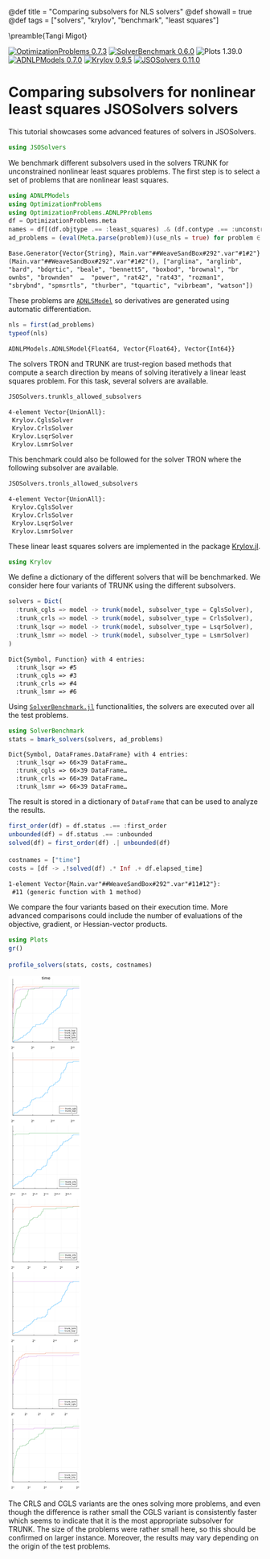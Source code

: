 @def title = "Comparing subsolvers for NLS solvers"
@def showall = true
@def tags = ["solvers", "krylov", "benchmark", "least squares"]

\preamble{Tangi Migot}


[![OptimizationProblems 0.7.3](https://img.shields.io/badge/OptimizationProblems-0.7.3-8b0000?style=flat-square&labelColor=cb3c33)](https://jso.dev/OptimizationProblems.jl/stable/)
[![SolverBenchmark 0.6.0](https://img.shields.io/badge/SolverBenchmark-0.6.0-006400?style=flat-square&labelColor=389826)](https://jso.dev/SolverBenchmark.jl/stable/)
![Plots 1.39.0](https://img.shields.io/badge/Plots-1.39.0-000?style=flat-square&labelColor=999)
[![ADNLPModels 0.7.0](https://img.shields.io/badge/ADNLPModels-0.7.0-8b0000?style=flat-square&labelColor=cb3c33)](https://jso.dev/ADNLPModels.jl/stable/)
[![Krylov 0.9.5](https://img.shields.io/badge/Krylov-0.9.5-4b0082?style=flat-square&labelColor=9558b2)](https://jso.dev/Krylov.jl/stable/)
[![JSOSolvers 0.11.0](https://img.shields.io/badge/JSOSolvers-0.11.0-006400?style=flat-square&labelColor=389826)](https://jso.dev/JSOSolvers.jl/stable/)



# Comparing subsolvers for nonlinear least squares JSOSolvers solvers

This tutorial showcases some advanced features of solvers in JSOSolvers.

```julia
using JSOSolvers
```




We benchmark different subsolvers used in the solvers TRUNK for unconstrained nonlinear least squares problems.
The first step is to select a set of problems that are nonlinear least squares.

```julia
using ADNLPModels
using OptimizationProblems
using OptimizationProblems.ADNLPProblems
df = OptimizationProblems.meta
names = df[(df.objtype .== :least_squares) .& (df.contype .== :unconstrained), :name]
ad_problems = (eval(Meta.parse(problem))(use_nls = true) for problem ∈ names)
```

```plaintext
Base.Generator{Vector{String}, Main.var"##WeaveSandBox#292".var"#1#2"}(Main.var"##WeaveSandBox#292".var"#1#2"(), ["arglina", "arglinb", "bard", "bdqrtic", "beale", "bennett5", "boxbod", "brownal", "br
ownbs", "brownden"  …  "power", "rat42", "rat43", "rozman1", "sbrybnd", "spmsrtls", "thurber", "tquartic", "vibrbeam", "watson"])
```





These problems are [`ADNLSModel`](https://github.com/JuliaSmoothOptimizers/ADNLPModels.jl) so derivatives are generated using automatic differentiation.

```julia
nls = first(ad_problems)
typeof(nls)
```

```plaintext
ADNLPModels.ADNLSModel{Float64, Vector{Float64}, Vector{Int64}}
```





The solvers TRON and TRUNK are trust-region based methods that compute a search direction by means of solving iteratively a linear least squares problem.
For this task, several solvers are available.

```julia
JSOSolvers.trunkls_allowed_subsolvers
```

```plaintext
4-element Vector{UnionAll}:
 Krylov.CglsSolver
 Krylov.CrlsSolver
 Krylov.LsqrSolver
 Krylov.LsmrSolver
```





This benchmark could also be followed for the solver TRON where the following subsolver are available.

```julia
JSOSolvers.tronls_allowed_subsolvers
```

```plaintext
4-element Vector{UnionAll}:
 Krylov.CglsSolver
 Krylov.CrlsSolver
 Krylov.LsqrSolver
 Krylov.LsmrSolver
```





These linear least squares solvers are implemented in the package [Krylov.jl](https://github.com/JuliaSmoothOptimizers/Krylov.jl).

```julia
using Krylov
```




We define a dictionary of the different solvers that will be benchmarked.
We consider here four variants of TRUNK using the different subsolvers.

```julia
solvers = Dict(
  :trunk_cgls => model -> trunk(model, subsolver_type = CglsSolver),
  :trunk_crls => model -> trunk(model, subsolver_type = CrlsSolver),
  :trunk_lsqr => model -> trunk(model, subsolver_type = LsqrSolver),
  :trunk_lsmr => model -> trunk(model, subsolver_type = LsmrSolver)
)
```

```plaintext
Dict{Symbol, Function} with 4 entries:
  :trunk_lsqr => #5
  :trunk_cgls => #3
  :trunk_crls => #4
  :trunk_lsmr => #6
```





Using [`SolverBenchmark.jl`](https://github.com/JuliaSmoothOptimizers/SolverBenchmark.jl) functionalities, the solvers are executed over all the test problems.

```julia
using SolverBenchmark
stats = bmark_solvers(solvers, ad_problems)
```

```plaintext
Dict{Symbol, DataFrames.DataFrame} with 4 entries:
  :trunk_lsqr => 66×39 DataFrame…
  :trunk_cgls => 66×39 DataFrame…
  :trunk_crls => 66×39 DataFrame…
  :trunk_lsmr => 66×39 DataFrame…
```





The result is stored in a dictionary of `DataFrame` that can be used to analyze the results.

```julia
first_order(df) = df.status .== :first_order
unbounded(df) = df.status .== :unbounded
solved(df) = first_order(df) .| unbounded(df)

costnames = ["time"]
costs = [df -> .!solved(df) .* Inf .+ df.elapsed_time]
```

```plaintext
1-element Vector{Main.var"##WeaveSandBox#292".var"#11#12"}:
 #11 (generic function with 1 method)
```





We compare the four variants based on their execution time.
More advanced comparisons could include the number of evaluations of the objective, gradient, or Hessian-vector products.

```julia
using Plots
gr()

profile_solvers(stats, costs, costnames)
```

![](figures/index_10_1.png)



The CRLS and CGLS variants are the ones solving more problems, and even though the difference is rather small the CGLS variant is consistently faster which seems to indicate that it is the most appropriate subsolver for TRUNK.
The size of the problems were rather small here, so this should be confirmed on larger instance.
Moreover, the results may vary depending on the origin of the test problems.

